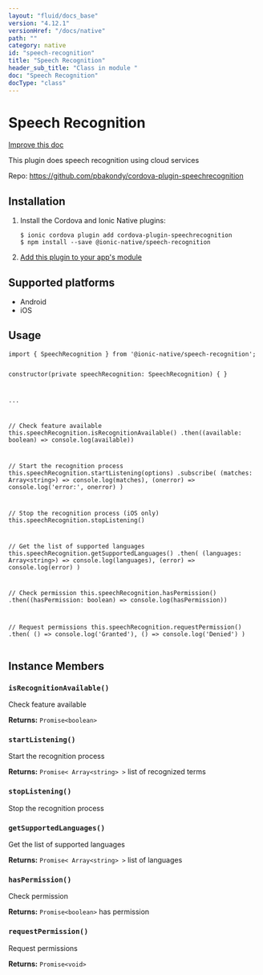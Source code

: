 ```yaml
---
layout: "fluid/docs_base"
version: "4.12.1"
versionHref: "/docs/native"
path: ""
category: native
id: "speech-recognition"
title: "Speech Recognition"
header_sub_title: "Class in module "
doc: "Speech Recognition"
docType: "class"
---
```


<h1 class="api-title">Speech Recognition</h1>

<a class="improve-v2-docs" href="http://github.com/ionic-team/ionic-native/edit/master/src/@ionic-native/plugins/speech-recognition/index.ts#L50">
  Improve this doc
</a>







<p>This plugin does speech recognition using cloud services</p>


<p>Repo:
  <a href="https://github.com/pbakondy/cordova-plugin-speechrecognition">
    https://github.com/pbakondy/cordova-plugin-speechrecognition
  </a>
</p>


<h2><a class="anchor" name="installation" href="#installation"></a>Installation</h2>
<ol class="installation">
  <li>Install the Cordova and Ionic Native plugins:<br>
    <pre><code class="nohighlight">$ ionic cordova plugin add cordova-plugin-speechrecognition
$ npm install --save @ionic-native/speech-recognition
</code></pre>
  </li>
  <li><a href="https://ionicframework.com/docs/native/#Add_Plugins_to_Your_App_Module">Add this plugin to your app's module</a></li>
</ol>



<h2><a class="anchor" name="platforms" href="#platforms"></a>Supported platforms</h2>
<ul>
  <li>Android</li><li>iOS</li>
</ul>






<h2><a class="anchor" name="usage" href="#usage"></a>Usage</h2>
<pre><code class="lang-typescript">import { SpeechRecognition } from &#39;@ionic-native/speech-recognition&#39;;

constructor(private speechRecognition: SpeechRecognition) { }

...



// Check feature available
this.speechRecognition.isRecognitionAvailable()
  .then((available: boolean) =&gt; console.log(available))

// Start the recognition process
this.speechRecognition.startListening(options)
  .subscribe(
    (matches: Array&lt;string&gt;) =&gt; console.log(matches),
    (onerror) =&gt; console.log(&#39;error:&#39;, onerror)
  )

// Stop the recognition process (iOS only)
this.speechRecognition.stopListening()

// Get the list of supported languages
this.speechRecognition.getSupportedLanguages()
  .then(
    (languages: Array&lt;string&gt;) =&gt; console.log(languages),
    (error) =&gt; console.log(error)
  )

// Check permission
this.speechRecognition.hasPermission()
  .then((hasPermission: boolean) =&gt; console.log(hasPermission))

// Request permissions
this.speechRecognition.requestPermission()
  .then(
    () =&gt; console.log(&#39;Granted&#39;),
    () =&gt; console.log(&#39;Denied&#39;)
  )
</code></pre>








<h2><a class="anchor" name="instance-members" href="#instance-members"></a>Instance Members</h2>
<h3><a class="anchor" name="isRecognitionAvailable" href="#isRecognitionAvailable"></a><code>isRecognitionAvailable()</code></h3>


Check feature available


<div class="return-value" markdown="1">
  <i class="icon ion-arrow-return-left"></i>
  <b>Returns:</b> <code>Promise&lt;boolean&gt;</code> 
</div><h3><a class="anchor" name="startListening" href="#startListening"></a><code>startListening()</code></h3>




Start the recognition process


<div class="return-value" markdown="1">
  <i class="icon ion-arrow-return-left"></i>
  <b>Returns:</b> <code>Promise&lt; Array&lt;string&gt; &gt;</code> list of recognized terms
</div><h3><a class="anchor" name="stopListening" href="#stopListening"></a><code>stopListening()</code></h3>


Stop the recognition process



<h3><a class="anchor" name="getSupportedLanguages" href="#getSupportedLanguages"></a><code>getSupportedLanguages()</code></h3>


Get the list of supported languages


<div class="return-value" markdown="1">
  <i class="icon ion-arrow-return-left"></i>
  <b>Returns:</b> <code>Promise&lt; Array&lt;string&gt; &gt;</code> list of languages
</div><h3><a class="anchor" name="hasPermission" href="#hasPermission"></a><code>hasPermission()</code></h3>


Check permission


<div class="return-value" markdown="1">
  <i class="icon ion-arrow-return-left"></i>
  <b>Returns:</b> <code>Promise&lt;boolean&gt;</code> has permission
</div><h3><a class="anchor" name="requestPermission" href="#requestPermission"></a><code>requestPermission()</code></h3>


Request permissions


<div class="return-value" markdown="1">
  <i class="icon ion-arrow-return-left"></i>
  <b>Returns:</b> <code>Promise&lt;void&gt;</code> 
</div>





